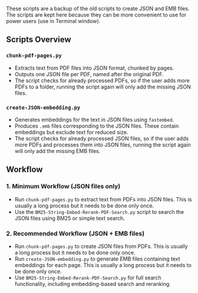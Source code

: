 These scripts are a backup of the old scripts to create JSON and EMB files. The scripts are kept here because they can be more convenient to use for power users (use in Terminal window).

## Scripts Overview

### `chunk-pdf-pages.py`
- Extracts text from PDF files into JSON format, chunked by pages.
- Outputs one JSON file per PDF, named after the original PDF.
- The script checks for already processed PDFs, so if the user adds more PDFs to a folder, running the script again will only add the missing JSON files.

### `create-JSON-embedding.py`
- Generates embeddings for the text in JSON files using `fastembed`.
- Produces `.emb` files corresponding to the JSON files. These contain embeddings but exclude text for reduced size.
- The script checks for already processed JSON files, so if the user adds more PDFs and processes them into JSON files, running the script again will only add the missing EMB files.

## Workflow

### 1. Minimum Workflow (JSON files only)
- Run `chunk-pdf-pages.py` to extract text from PDFs into JSON files. This is usually a long process but it needs to be done only once.
- Use the `BM25-String-Embed-Rerank-PDF-Search.py` script to search the JSON files using BM25 or simple text search.

### 2. Recommended Workflow (JSON + EMB files)
- Run `chunk-pdf-pages.py` to create JSON files from PDFs. This is usually a long process but it needs to be done only once.
- Run `create-JSON-embedding.py` to generate EMB files containing text embeddings for each page. This is usually a long process but it needs to be done only once.
- Use `BM25-String-Embed-Rerank-PDF-Search.py` for full search functionality, including embedding-based search and reranking.
